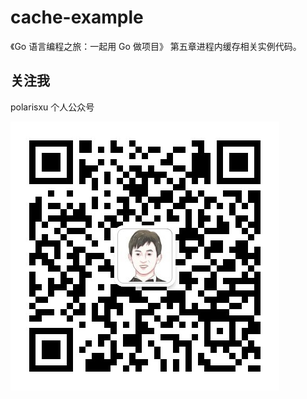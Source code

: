 # cache-example

《Go 语言编程之旅：一起用 Go 做项目》 第五章进程内缓存相关实例代码。

## 关注我

polarisxu 个人公众号

![](polarisxu-qrcode-m.jpg)

